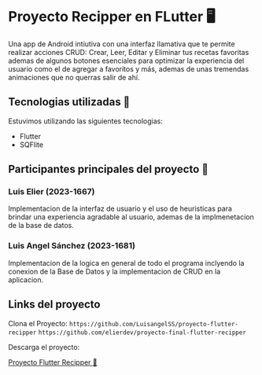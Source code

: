 # Proyecto Recipper en FLutter 🖥
Una app de Android intiutiva con una interfaz llamativa que te permite realizar acciones CRUD: Crear, Leer, Editar y Eliminar tus recetas favoritas ademas de algunos botones esenciales para optimizar la experiencia del usuario como el de agregar a favoritos y más, ademas de unas tremendas animaciones que no querras salir de ahí.

## Tecnologias utilizadas 🚀

Estuvimos utilizando las siguientes tecnologias:
- Flutter
- SQFlite

## Participantes principales del proyecto 👥
### Luis Elier (2023-1667)
Implementacion de la interfaz de usuario y el uso de heuristicas para brindar una experiencia agradable al usuario, ademas de la implmenetacion de la base de datos.
### Luis Angel Sánchez (2023-1681)
Implementacion de la logica en general de todo el programa inclyendo la conexion de la Base de Datos y la implementacion de CRUD en la aplicacion.

## Links del proyecto

Clona el Proyecto:
`https://github.com/LuisangelSS/proyecto-flutter-recipper`
`https://github.com/elierdev/proyecto-final-flutter-recipper`

Descarga el proyecto:

[Proyecto Flutter Recipper 📁](https://github.com/elierdev/proyecto-final-flutter-recipper/archive/refs/heads/main.zip) 


